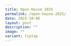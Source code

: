 ```yaml
---
title: Open House 2025
permalink: /open-house-2025/
date: 2025-10-06
layout: post
description: ""
image: ""
variant: tiptap
---
```

